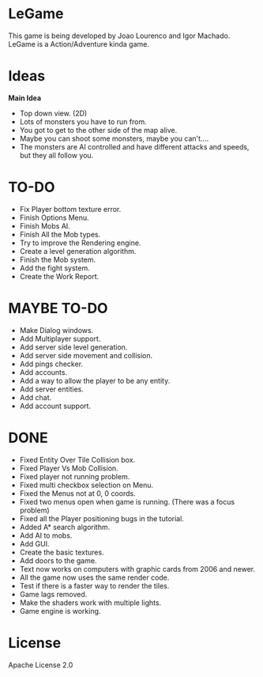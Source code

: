 LeGame
======

This game is being developed by Joao Lourenco and Igor Machado. 
LeGame is a Action/Adventure kinda game.

**Ideas**
====
**Main Idea**
- Top down view. (2D)
- Lots of monsters you have to run from.
- You got to get to the other side of the map alive.
- Maybe you can shoot some monsters, maybe you can't....
- The monsters are AI controlled and have different attacks and speeds, but they all follow you.


TO-DO
====
- Fix Player bottom texture error.
- Finish Options Menu.
- Finish Mobs AI.
- Finish All the Mob types.
- Try to improve the Rendering engine.
- Create a level generation algorithm.
- Finish the Mob system.
- Add the fight system.
- Create the Work Report.


MAYBE TO-DO
==== 
- Make Dialog windows.
- Add Multiplayer support.
- Add server side level generation.
- Add server side movement and collision.
- Add pings checker.
- Add accounts.
- Add a way to allow the player to be any entity.
- Add server entities.
- Add chat.
- Add account support.

DONE
====
- Fixed Entity Over Tile Collision box.
- Fixed Player Vs Mob Collision.
- Fixed player not running problem.
- Fixed multi checkbox selection on Menu.
- Fixed the Menus not at 0, 0 coords.
- Fixed two menus open when game is running. (There was a focus problem)
- Fixed all the Player positioning bugs in the tutorial.
- Added A* search algorithm.
- Add AI to mobs.
- Add GUI.
- Create the basic textures.
- Add doors to the game.
- Text now works on computers with graphic cards from 2006 and newer. 
- All the game now uses the same render code. 
- Test if there is a faster way to render the tiles.
- Game lags removed.
- Make the shaders work with multiple lights.
- Game engine is working.

License
======
Apache License 2.0